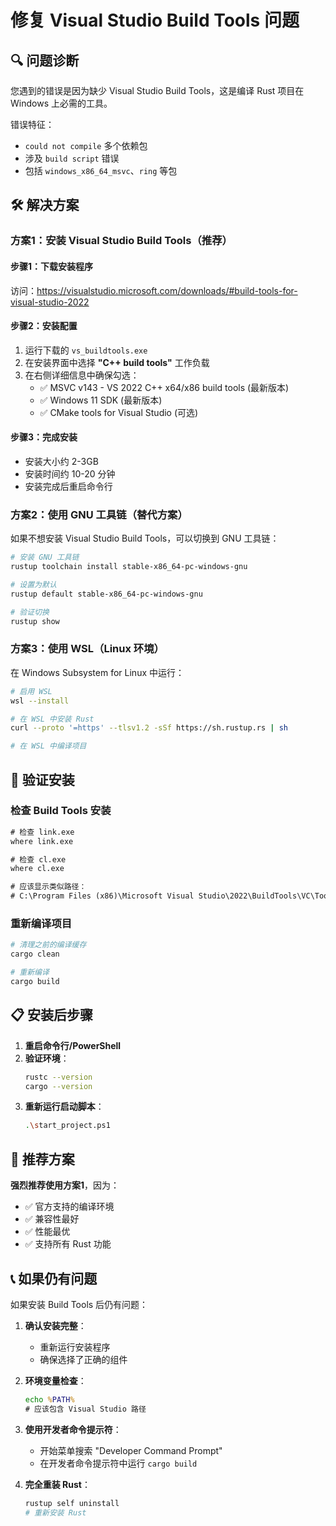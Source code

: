 # 修复 Visual Studio Build Tools 问题

## 🔍 问题诊断

您遇到的错误是因为缺少 Visual Studio Build Tools，这是编译 Rust 项目在 Windows 上必需的工具。

错误特征：
- `could not compile` 多个依赖包
- 涉及 `build script` 错误
- 包括 `windows_x86_64_msvc`、`ring` 等包

## 🛠️ 解决方案

### 方案1：安装 Visual Studio Build Tools（推荐）

#### 步骤1：下载安装程序
访问：https://visualstudio.microsoft.com/downloads/#build-tools-for-visual-studio-2022

#### 步骤2：安装配置
1. 运行下载的 `vs_buildtools.exe`
2. 在安装界面中选择 **"C++ build tools"** 工作负载
3. 在右侧详细信息中确保勾选：
   - ✅ MSVC v143 - VS 2022 C++ x64/x86 build tools (最新版本)
   - ✅ Windows 11 SDK (最新版本)
   - ✅ CMake tools for Visual Studio (可选)

#### 步骤3：完成安装
- 安装大小约 2-3GB
- 安装时间约 10-20 分钟
- 安装完成后重启命令行

### 方案2：使用 GNU 工具链（替代方案）

如果不想安装 Visual Studio Build Tools，可以切换到 GNU 工具链：

```bash
# 安装 GNU 工具链
rustup toolchain install stable-x86_64-pc-windows-gnu

# 设置为默认
rustup default stable-x86_64-pc-windows-gnu

# 验证切换
rustup show
```

### 方案3：使用 WSL（Linux 环境）

在 Windows Subsystem for Linux 中运行：

```bash
# 启用 WSL
wsl --install

# 在 WSL 中安装 Rust
curl --proto '=https' --tlsv1.2 -sSf https://sh.rustup.rs | sh

# 在 WSL 中编译项目
```

## 🔧 验证安装

### 检查 Build Tools 安装
```cmd
# 检查 link.exe
where link.exe

# 检查 cl.exe
where cl.exe

# 应该显示类似路径：
# C:\Program Files (x86)\Microsoft Visual Studio\2022\BuildTools\VC\Tools\MSVC\14.xx.xxxxx\bin\Hostx64\x64\link.exe
```

### 重新编译项目
```bash
# 清理之前的编译缓存
cargo clean

# 重新编译
cargo build
```

## 📋 安装后步骤

1. **重启命令行/PowerShell**
2. **验证环境**：
   ```bash
   rustc --version
   cargo --version
   ```
3. **重新运行启动脚本**：
   ```bash
   .\start_project.ps1
   ```

## 🎯 推荐方案

**强烈推荐使用方案1**，因为：
- ✅ 官方支持的编译环境
- ✅ 兼容性最好
- ✅ 性能最优
- ✅ 支持所有 Rust 功能

## 📞 如果仍有问题

如果安装 Build Tools 后仍有问题：

1. **确认安装完整**：
   - 重新运行安装程序
   - 确保选择了正确的组件

2. **环境变量检查**：
   ```cmd
   echo %PATH%
   # 应该包含 Visual Studio 路径
   ```

3. **使用开发者命令提示符**：
   - 开始菜单搜索 "Developer Command Prompt"
   - 在开发者命令提示符中运行 `cargo build`

4. **完全重装 Rust**：
   ```bash
   rustup self uninstall
   # 重新安装 Rust
   ```
